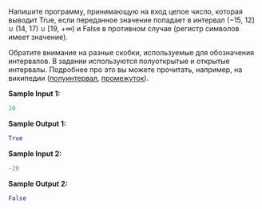 
Напишите программу, принимающую на вход целое число, которая выводит True, если переданное значение попадает в интервал (−15, 12] ∪ (14, 17) ∪ [19, +∞) и False в противном случае (регистр символов имеет значение).

Обратите внимание на разные скобки, используемые для обозначения интервалов. В задании используются полуоткрытые и открытые интервалы. Подробнее про это вы можете прочитать, например, на википедии ([полуинтервал](https://ru.wikipedia.org/wiki/%D0%9F%D0%BE%D0%BB%D1%83%D0%B8%D0%BD%D1%82%D0%B5%D1%80%D0%B2%D0%B0%D0%BB), [промежуток](https://ru.wikipedia.org/wiki/%D0%9F%D1%80%D0%BE%D0%BC%D0%B5%D0%B6%D1%83%D1%82%D0%BE%D0%BA_(%D0%BC%D0%B0%D1%82%D0%B5%D0%BC%D0%B0%D1%82%D0%B8%D0%BA%D0%B0)#.D0.A2.D0.B5.D1.80.D0.BC.D0.B8.D0.BD.D0.BE.D0.BB.D0.BE.D0.B3.D0.B8.D1.8F)).

**Sample Input 1:**

```python
20
```


**Sample Output 1:**

```python
True
```


**Sample Input 2:**

```python
-20
```


**Sample Output 2:**

```python
False
```



